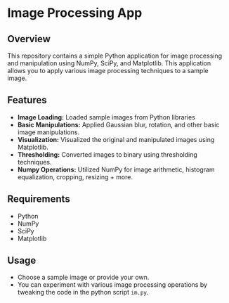 # Image Processing App

## Overview

This repository contains a simple Python application for image processing and manipulation using NumPy, SciPy, and Matplotlib. This application allows you to apply various image processing techniques to a sample image.

## Features

- **Image Loading:** Loaded sample images from Python libraries
- **Basic Manipulations:** Applied Gaussian blur, rotation, and other basic image manipulations.
- **Visualization:** Visualized the original and manipulated images using Matplotlib.
- **Thresholding:** Converted images to binary using thresholding techniques.
- **Numpy Operations:** Utilized NumPy for image arithmetic, histogram equalization, cropping, resizing + more.

## Requirements

- Python
- NumPy
- SciPy
- Matplotlib

## Usage

- Choose a sample image or provide your own.
- You can experiment with various image processing operations by tweaking the code in the python script `im.py`.
